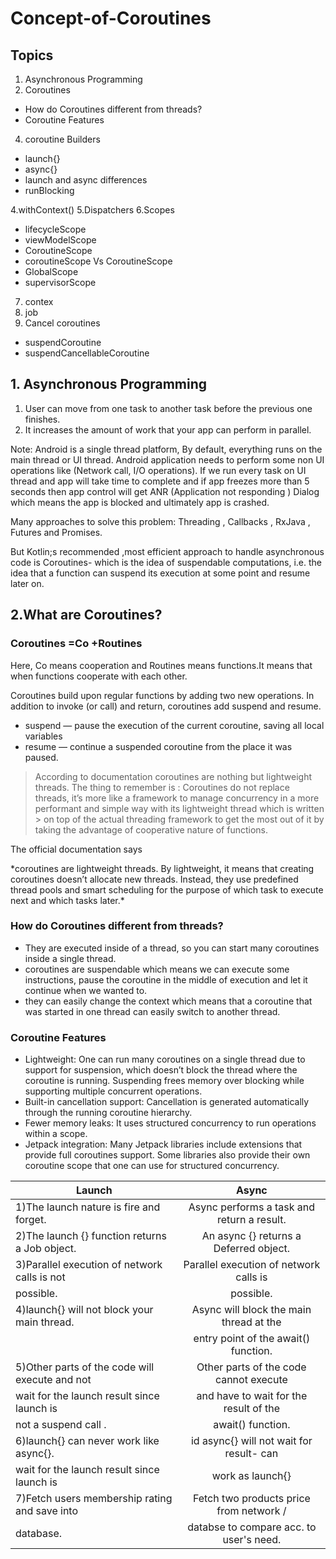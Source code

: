 # Concept-of-Coroutines

## Topics

1. Asynchronous Programming
2. Coroutines

- How do Coroutines different from threads?
- Coroutine Features

4. coroutine Builders

- launch{}
- async{}
- launch and async differences
- runBlocking

4.withContext()
5.Dispatchers
6.Scopes

- lifecycleScope
- viewModelScope
- CoroutineScope
- coroutineScope Vs CoroutineScope
- GlobalScope
- supervisorScope

7. contex
8. job
9. Cancel coroutines

- suspendCoroutine
- suspendCancellableCoroutine

## 1. Asynchronous Programming

1) User can move from one task to another task before the previous one finishes.
2) It increases the amount of work that your app can perform in parallel.

Note: Android is a single thread platform, By default, everything runs on the main thread or UI thread. Android application needs to perform some non UI operations like (Network call, I/O operations).
If we run every task on UI thread and app will take time to complete and if app freezes more than 5 seconds then app control will get ANR (Application not responding ) Dialog which means the app is blocked and ultimately app is crashed.

Many approaches to solve this problem:
Threading , Callbacks , RxJava , Futures and Promises.

But Kotlin;s recommended  ,most efficient approach to handle asynchronous code is Coroutines-
which is the idea of suspendable computations, i.e. the idea that a function can suspend its execution at some point and resume later on.


## 2.What are Coroutines?

### Coroutines =Co +Routines 
Here, Co means cooperation and Routines means functions.It means that when functions cooperate with each other.

Coroutines build upon regular functions by adding two new operations. In addition to invoke (or call) and return, coroutines add suspend and resume.

- suspend — pause the execution of the current coroutine, saving all local variables
- resume — continue a suspended coroutine from the place it was paused.

> According to documentation coroutines are nothing but lightweight threads.
> The thing to remember is :
> Coroutines do not replace threads, it’s more like a framework to manage concurrency in a more performant and simple way with its lightweight thread which is written > on top of the actual threading framework to get the most out of it by taking the advantage of cooperative nature of functions.

<dl>
  <dt>The official documentation says </dt>
 </dl>
 *coroutines are lightweight threads. By lightweight, it means that creating coroutines doesn’t allocate new threads. Instead, they use predefined thread pools and smart scheduling for the purpose of which task to execute next and which tasks later.*

### How do Coroutines different from threads?

-	They are executed inside of a thread, so you can start many coroutines inside a single thread.
-	coroutines are suspendable which means we can execute some instructions, pause the coroutine in the middle of execution and let it continue when we wanted to.
-	they can easily change the context which means that a coroutine that was started in one thread can easily switch to another thread.

### Coroutine Features

-	Lightweight: One can run many coroutines on a single thread due to support for suspension, which doesn’t block the thread where the coroutine is running. Suspending frees memory over blocking while supporting multiple concurrent operations.
-	Built-in cancellation support: Cancellation is generated automatically through the running coroutine hierarchy.
-	Fewer memory leaks: It uses structured concurrency to run operations within a scope.
-	Jetpack integration: Many Jetpack libraries include extensions that provide full coroutines support. Some libraries also provide their own coroutine scope that one can use for structured concurrency.



|             Launch                            |        Async                             | 
| --------------------------------------------- | :--------------------------------------: | 
|1)The launch nature is fire and forget.        |Async performs a task and return a result.| 
|2)The launch {} function returns a Job object. |An async {} returns a Deferred<T> object. |  
|3)Parallel execution of network calls is not   |Parallel execution of network calls is    |
| possible.                                     | possible.                                | 
|4)launch{} will not block your main thread.    | Async will block the main thread at the  |
|                                               | entry point of the await() function.     |
|5)Other parts of the code will execute and not | Other parts of the code cannot execute   |
|  wait for the launch result since launch is   |and have to wait for the result of the    | 
| not a suspend call .                          | await() function.                        |
|6)launch{} can never work like async{}.        |id async{} will not wait for result- can  |
|  wait for the launch result since launch is   |work as launch{}                          | 
|7)Fetch users membership rating and save into  | Fetch two products price from network /  | 
|  database.                                    | databse to compare acc. to user's need.  |                        
